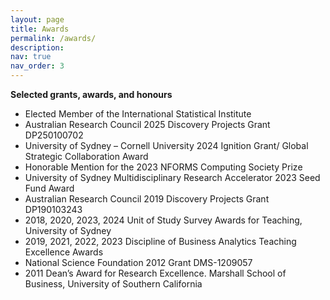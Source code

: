 ```yaml
---
layout: page
title: Awards
permalink: /awards/
description: 
nav: true
nav_order: 3
---
```


**Selected grants, awards, and honours**

- Elected Member of the International Statistical Institute
- Australian Research Council 2025 Discovery Projects Grant DP250100702
- University of Sydney – Cornell University 2024 Ignition Grant/ Global Strategic Collaboration Award
- Honorable Mention for the 2023 NFORMS Computing Society Prize
- University of Sydney Multidisciplinary Research Accelerator 2023 Seed Fund Award
- Australian Research Council 2019 Discovery Projects Grant DP190103243
- 2018, 2020, 2023, 2024 Unit of Study Survey Awards for Teaching, University of Sydney
- 2019, 2021, 2022, 2023 Discipline of Business Analytics Teaching Excellence Awards
- National Science Foundation 2012 Grant DMS-1209057
- 2011 Dean’s Award for Research Excellence. Marshall School of Business, University of Southern California
